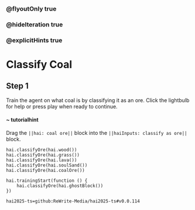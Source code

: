 ### @flyoutOnly true
### @hideIteration true
### @explicitHints true

# Classify Coal

## Step 1
Train the agent on what coal is by classifying it as an ore. Click the lightbulb for help or press play when ready to continue.

#### ~ tutorialhint 
Drag the ``||hai: coal ore||`` block into the ``||haiInputs: classify as ore||`` block.

```ghost
hai.classifyOre(hai.wood())
hai.classifyOre(hai.grass())
hai.classifyOre(hai.lava())
hai.classifyOre(hai.soulSand())
hai.classifyOre(hai.coalOre())
```
```template
hai.trainingStart(function () {
    hai.classifyOre(hai.ghostBlock())
})
```
```package
hai2025-ts=github:ReWrite-Media/hai2025-ts#v0.0.114
```
